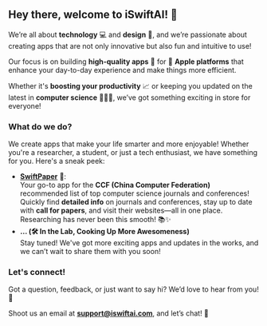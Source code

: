 ## Hey there, welcome to iSwiftAI! 👋  
We’re all about **technology** 💻 and **design** 🎨, and we’re passionate about creating apps that are not only innovative but also fun and intuitive to use!

Our focus is on building **high-quality apps** 🚀 for  **Apple platforms** that enhance your day-to-day experience and make things more efficient.

Whether it's **boosting your productivity** 📈 or keeping you updated on the latest in **computer science** 🧑🏻‍💻, we’ve got something exciting in store for everyone!

### What do we do?  
We create apps that make your life smarter and more enjoyable! Whether you're a researcher, a student, or just a tech enthusiast, we have something for you. Here's a sneak peek:

- **[SwiftPaper](https://app.iswiftai.com/swiftpaper)** 🚀:  
  Your go-to app for the **CCF (China Computer Federation)** recommended list of top computer science journals and conferences! Quickly find **detailed info** on journals and conferences, stay up to date with **call for papers**, and visit their websites—all in one place. Researching has never been this smooth! 📚✨  
- **... (🛠️ In the Lab, Cooking Up More Awesomeness)**  
  Stay tuned! We've got more exciting apps and updates in the works, and we can’t wait to share them with you soon!

### Let's connect!  
Got a question, feedback, or just want to say hi? We’d love to hear from you! 🎉  

Shoot us an email at **support@iswiftai.com**, and let’s chat! 💌  
